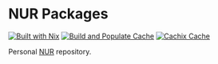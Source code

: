 # NUR Packages

[![Built with Nix](https://img.shields.io/static/v1?logo=nixos&logoColor=white&label=&message=Built%20with%20Nix&color=41439a)](https://nixos.org/)
[![Build and Populate Cache](https://github.com/FedericoSchonborn/nur-packages/actions/workflows/main.yaml/badge.svg)](https://github.com/FedericoSchonborn/nur-packages/actions/workflows/main.yaml)
[![Cachix Cache](https://img.shields.io/badge/cachix-federicoschonborn-blue.svg)](https://federicoschonborn.cachix.org)

Personal [NUR](https://github.com/nix-community/NUR) repository.
